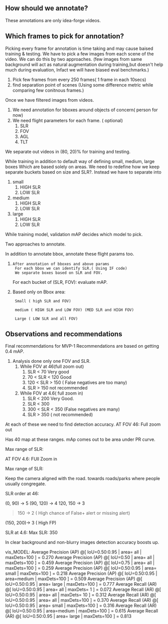 ## How should we annotate?
   These annotations are only idea-forge videos.

## Which frames to pick for annotation?

   Picking every frame for annotation is time taking and may cause baised training & testing.
We have to pick a few images from each scene of the video. We can do this by two approaches. (few images from same background will act as natural augmentation during training,but doesn't help much during evaluation, Infact we will have biased eval benchmarks.)

1. Pick few frames from every 250 frames( 1 frame in each  10secs)
2. find separation point of scenes (Using some difference metric while comparing few conitnous frames.)


Once we have filtered  images from videos.
1. We need annotation for bboxes around objects of concern( person for now)
2. We need flight parameters for each frame. ( optional)
   1. SLR
   2. FOV
   3. AGL
   4. TLT

We separate out videos in (80, 20)% for training and testing.

While training in addition to default way of defining small, medium, large boxes Which are based solely on areas. We need to redefine how we keep separate buckets based on size and SLR?.
Instead we have to separate into
 1. small
    1. HIGH SLR
    2. LOW SLR
 2. medium
    1. HIGH SLR
    2. LOW SLR
 3. large
    1. HIGH SLR
    2. LOW SLR

While training model, validation mAP decides which model to pick.

Two approaches to annotate.

In addition to annotate bbox, annotate these flight params too.

1.     After annotation of bboxes and above params
        For each bbox we can identify SLR.( Using IF code)
        We separate boxes based on SLR and FOV.

    For each bucket of (SLR, FOV): evaluate mAP.

2. Based only on Bbox area:

        Small ( high SLR and FOV)

        medium ( HIGH SLR and LOW FOV) (MED SLR and HIGH FOV)

        Large ( LOW SLR and all FOV)

## Observations and recommendations
Final recommendations for MVP-1
Recommendations are based on getting 0.4 mAP.
1. Analysis done only one FOV and SLR.
   1. While FOV at 46(full zoom out)
      1. SLR < 70  Very good
      2. 70 < SLR < 120 Good
      3. 120 < SLR > 150  ( False negatives are too many)
      4. SLR > 150 not recommended
   2. While FOV at 4.6( full zoom in)
      1. SLR < 200 Very Good.
      2. SLR < 300
      3. 300 < SLR < 350 (False negatives are many)
      4. SLR > 350 ( not recommended)




At each of these we need to find detection accuracy.
AT FOV 46: Full zoom out

Has 40 map at these ranges. mAp comes out to be area under PR curve.

Max range of SLR:

AT FOV 4.6: FUll Zoom in

Max range of SLR:

Keep the camera aligned with the road.  towards roads/parks where people usually congregate.

SLR order at 46:

(0, 90) -> 5
(90, 120) -> 4
120, 150 -> 3
> 150 -> 2 ( High chance of False+ alert or missing alert)

(150, 200)-> 3 ( High FP)

SLR at 4.6:
Max SLR: 350

In clear background and non-blurry images detection accuracy boosts up.

vis_MODEL:
Average Precision  (AP) @[ IoU=0.50:0.95 | area=   all | maxDets=100 ] = 0.270
 Average Precision  (AP) @[ IoU=0.50      | area=   all | maxDets=100 ] = 0.459
 Average Precision  (AP) @[ IoU=0.75      | area=   all | maxDets=100 ] = 0.259
 Average Precision  (AP) @[ IoU=0.50:0.95 | area= small | maxDets=100 ] = 0.218
 Average Precision  (AP) @[ IoU=0.50:0.95 | area=medium | maxDets=100 ] = 0.509
 Average Precision  (AP) @[ IoU=0.50:0.95 | area= large | maxDets=100 ] = 0.777
 Average Recall     (AR) @[ IoU=0.50:0.95 | area=   all | maxDets=  1 ] = 0.072
 Average Recall     (AR) @[ IoU=0.50:0.95 | area=   all | maxDets= 10 ] = 0.312
 Average Recall     (AR) @[ IoU=0.50:0.95 | area=   all | maxDets=100 ] = 0.370
 Average Recall     (AR) @[ IoU=0.50:0.95 | area= small | maxDets=100 ] = 0.316
 Average Recall     (AR) @[ IoU=0.50:0.95 | area=medium | maxDets=100 ] = 0.615
 Average Recall     (AR) @[ IoU=0.50:0.95 | area= large | maxDets=100 ] = 0.813
